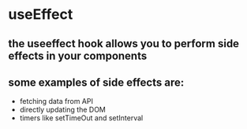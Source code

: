 # useEffect

## the useeffect hook allows you to perform side effects in your components

## some examples of side effects are:

* fetching data from API
* directly updating the DOM
* timers like setTimeOut and setInterval